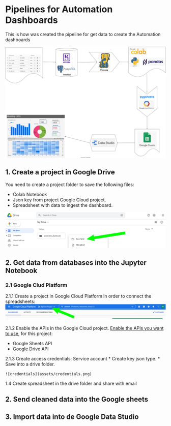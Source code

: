 # Pipelines for Automation Dashboards

This is how was created the pipeline for get data to create the Automation dashboards

![general_pipeline](assets/pipeline.drawio.svg)


## 1. Create a project in Google Drive

You need to create a project folder to save the following files:
* Colab Notebook
* Json key from project Google Cloud project.
* Spreadsheet with data to ingest the dashboard.

![drive_folder](assets/drive_folder.png)

## 2. Get data from databases into the Jupyter Notebook

### 2.1 Google Clud Platform

2.1.1 Create a project in Google Cloud Platform in order to connect the spreadsheets:
![new_project](assets/new_project.png)

2.1.2 Enable the APIs in the Google Cloud project. [Enable the APIs you want to use](https://developers.google.com/workspace/guides/enable-apis), for this project:  
* Google Sheets API 
* Google Drive API

2.1.3 Create access credentials: Service account
    * Create key json type.
    * Save into a drive folder.

    ![credentials](assets/credentials.png)

1.4 Create spreadsheet in the drive folder and share with email


## 2. Send cleaned data into the Google sheets

## 3. Import data into de Google Data Studio